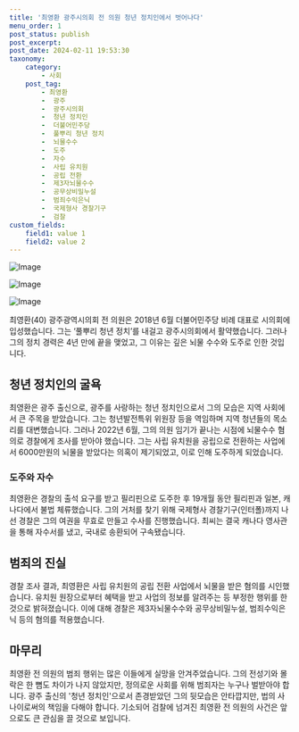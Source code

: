 ```yaml
---
title: '최영환 광주시의회 전 의원 청년 정치인에서 벗어나다'
menu_order: 1
post_status: publish
post_excerpt: 
post_date: 2024-02-11 19:53:30
taxonomy:
    category:
        - 사회
    post_tag:
        - 최영환
        -  광주
        -  광주시의회
        -  청년 정치인
        -  더불어민주당
        -  풀뿌리 청년 정치
        -  뇌물수수
        -  도주
        -  자수
        -  사립 유치원
        -  공립 전환
        -  제3자뇌물수수
        -  공무상비밀누설
        -  범죄수익은닉
        -  국제형사 경찰기구
        -  검찰
custom_fields:
    field1: value 1
    field2: value 2
---
```


![Image](https://imgnews.pstatic.net/image/023/2024/02/10/0003816024_001_20240210114701056.jpg?type=w647)

![Image](https://imgnews.pstatic.net/image/023/2024/02/10/0003816024_002_20240210114701140.jpg?type=w647)

![Image](https://imgnews.pstatic.net/image/023/2024/02/10/0003816024_003_20240210114701199.jpg?type=w647)

최영환(40) 광주광역시의회 전 의원은 2018년 6월 더불어민주당 비례 대표로 시의회에 입성했습니다. 그는 ‘풀뿌리 청년 정치’를 내걸고 광주시의회에서 활약했습니다. 그러나 그의 정치 경력은 4년 만에 끝을 맺었고, 그 이유는 깊은 뇌물 수수와 도주로 인한 것입니다.
## 청년 정치인의 굴욕
최영환은 광주 출신으로, 광주를 사랑하는 청년 정치인으로서 그의 모습은 지역 사회에서 큰 주목을 받았습니다. 그는 청년발전특위 위원장 등을 역임하며 지역 청년들의 목소리를 대변했습니다. 그러나 2022년 6월, 그의 의원 임기가 끝나는 시점에 뇌물수수 혐의로 경찰에게 조사를 받아야 했습니다. 그는 사립 유치원을 공립으로 전환하는 사업에서 6000만원의 뇌물을 받았다는 의혹이 제기되었고, 이로 인해 도주하게 되었습니다.
### 도주와 자수
최영환은 경찰의 출석 요구를 받고 필리핀으로 도주한 후 19개월 동안 필리핀과 일본, 캐나다에서 불법 체류했습니다. 그의 거처를 찾기 위해 국제형사 경찰기구(인터폴)까지 나선 경찰은 그의 여권을 무효로 만들고 수사를 진행했습니다. 최씨는 결국 캐나다 영사관을 통해 자수서를 냈고, 국내로 송환되어 구속됐습니다.
## 범죄의 진실
경찰 조사 결과, 최영환은 사립 유치원의 공립 전환 사업에서 뇌물을 받은 혐의를 시인했습니다. 유치원 원장으로부터 혜택을 받고 사업의 정보를 알려주는 등 부정한 행위를 한 것으로 밝혀졌습니다. 이에 대해 경찰은 제3자뇌물수수와 공무상비밀누설, 범죄수익은닉 등의 혐의를 적용했습니다.
## 마무리
최영환 전 의원의 범죄 행위는 많은 이들에게 실망을 안겨주었습니다. 그의 전성기와 몰락은 한 뼘도 차이가 나지 않았지만, 정의로운 사회를 위해 범죄자는 누구나 벌받아야 합니다. 광주 출신의 '청년 정치인'으로서 존경받았던 그의 뒷모습은 안타깝지만, 법의 사나이로써의 책임을 다해야 합니다. 기소되어 검찰에 넘겨진 최영환 전 의원의 사건은 앞으로도 큰 관심을 끌 것으로 보입니다.

